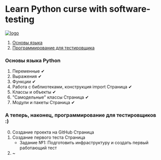 # Learn Python curse with software-testing
[![logo](http://software-testing.ru/images/stories/stru.png)](http://software-testing.ru/)

1. [Основы языка](#one)
2. [Программирование для тестировщика](#two)


### <a name="one"></a> Основы языка Python
1. Переменные ✔
2. Выражения ✔
3. Функции ✔
4. Работа с библиотеками, конструкция import Страница ✔
5. Классы и объекты ✔
6. "Самодельные" классы Страница ✔
7. Модули и пакеты Страница ✔

### <a name="two"></a> А теперь, наконец, программирование для тестировщиков :)
0. Создание проекта на GitHub Страница
0. Создание первого теста Страница
    * Задание №1: Подготовить инфраструктуру и создать первый работающий тест
0. ~    
    